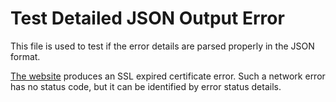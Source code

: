 # Test Detailed JSON Output Error

This file is used to test if the error details are parsed properly in the JSON
format.

[The website](https://expired.badssl.com/) produces an SSL expired certificate
error. Such a network error has no status code, but it can be identified by
error status details.
